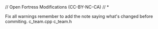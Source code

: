 // Open Fortress Modifications (CC-BY-NC-CA)
// * 

Fix all warnings
remember to add the note saying what's changed before commiting.
c_team.cpp
c_team.h

